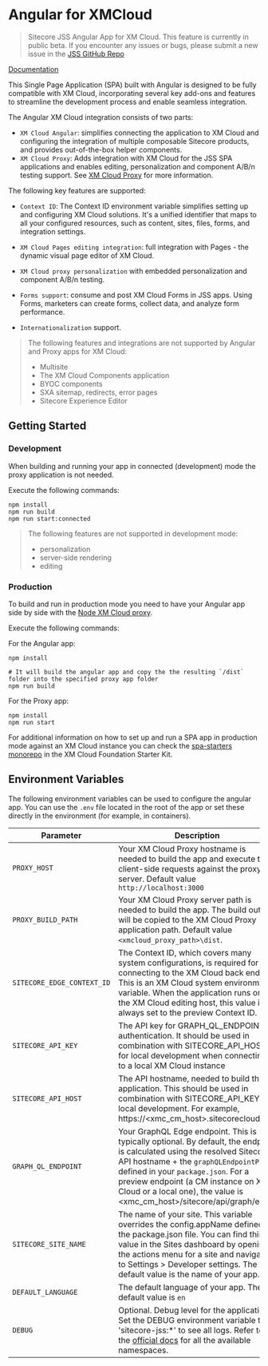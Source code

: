 ﻿# Angular for XMCloud

> Sitecore JSS Angular App for XM Cloud. This feature is currently in public beta.
> If you encounter any issues or bugs, please submit a new issue in the [JSS GitHub Repo](https://github.com/Sitecore/jss)

[Documentation](https://doc.sitecore.com/xmc/en/developers/jss/latest/jss-xmc/introducing-sitecore-javascript-rendering-sdk.html)

This Single Page Application (SPA) built with Angular is designed to be fully compatible with XM Cloud, incorporating several key add-ons and features to streamline the development process and enable seamless integration.

The Angular XM Cloud integration consists of two parts:
- `XM Cloud Angular`: simplifies connecting the application to XM Cloud and configuring the integration of multiple composable Sitecore products, and provides out-of-the-box helper components.
- `XM Cloud Proxy`: Adds integration with XM Cloud for the JSS SPA applications and enables editing, personalization and component A/B/n testing support. See [XM Cloud Proxy](../node-xmcloud-proxy/) for more information.

The following key features are supported:

- `Context ID`: The Context ID environment variable simplifies setting up and configuring XM Cloud solutions. It's a unified identifier that maps to all your configured resources, such as content, sites, files, forms, and integration settings.

- `XM Cloud Pages editing integration`: full integration with Pages - the dynamic visual page editor of XM Cloud.

- `XM Cloud proxy personalization` with embedded personalization and component A/B/n testing.

- `Forms support`: consume and post XM Cloud Forms in JSS apps. Using Forms, marketers can create forms, collect data, and analyze form performance.

- `Internationalization` support.

> The following features and integrations are not supported by Angular and Proxy apps for XM Cloud:
> - Multisite
> - The XM Cloud Components application
> - BYOC components
> - SXA sitemap, redirects, error pages
> - Sitecore Experience Editor

## Getting Started

### Development

When building and running your app in connected (development) mode the proxy application is not needed.

Execute the following commands:
```shell
npm install
npm run build
npm run start:connected
```

> The following features are not supported in development mode:
> * personalization
> * server-side rendering
> * editing

### Production

To build and run in production mode you need to have your Angular app side by side with the [Node XM Cloud proxy](../node-xmcloud-proxy/).

Execute the following commands:

For the Angular app:
```shell
npm install

# It will build the angular app and copy the the resulting `/dist` folder into the specified proxy app folder
npm run build
```

For the Proxy app:

```shell
npm install
npm run start
```

For additional information on how to set up and run a SPA app in production mode against an XM Cloud instance you can check the [spa-starters monorepo](https://github.com/sitecorelabs/xmcloud-foundation-head/tree/main/headapps/spa-starter) in the XM Cloud Foundation Starter Kit.

## Environment Variables

The following environment variables can be used to configure the angular app. You can use the `.env` file located in the root of the app or set these directly in the environment (for example, in containers).

| Parameter                              | Description                                                                                                                                |
| -------------------------------------- | ------------------------------------------------------------------------------------------------------------------------------------------ |
| `PROXY_HOST`                        | Your XM Cloud Proxy hostname is needed to build the app and execute the client-side requests against the proxy server. Default value `http://localhost:3000`                                                                                                                  |
| `PROXY_BUILD_PATH`                              | Your XM Cloud Proxy server path is needed to build the app. The build output will be copied to the XM Cloud Proxy application path. Default value `<xmcloud_proxy_path>\dist`.
| `SITECORE_EDGE_CONTEXT_ID`                              | The Context ID, which covers many system configurations, is required for connecting to the XM Cloud back end. This is an XM Cloud system environment variable. When the application runs on the XM Cloud editing host, this value is always set to the preview Context ID.                   |
| `SITECORE_API_KEY`                              | The API key for GRAPH_QL_ENDPOINT authentication. It should be used in combination with SITECORE_API_HOST for local development when connecting to a local XM Cloud instance
| `SITECORE_API_HOST`                              | The API hostname, needed to build the application. This should be used in combination with SITECORE_API_KEY for local development. For example, https://<xmc_cm_host>.sitecorecloud.io.                   |
| `GRAPH_QL_ENDPOINT`                              | Your GraphQL Edge endpoint. This is typically optional. By default, the endpoint is calculated using the resolved Sitecore API hostname + the `graphQLEndpointPath` defined in your `package.json`. For a preview endpoint (a CM instance on XM Cloud or a local one), the value is <xmc_cm_host>/sitecore/api/graph/edge.  |
| `SITECORE_SITE_NAME`                              | The name of your site. This variable overrides the config.appName defined in the package.json file. You can find this value in the Sites dashboard by opening the actions menu for a site and navigating to Settings > Developer settings. The default value is the name of your app.                   |
| `DEFAULT_LANGUAGE`                              | The default language of your app. The default value is `en`                  |
| `DEBUG`                  | Optional. Debug level for the application. Set the DEBUG environment variable to 'sitecore-jss:*' to see all logs. Refer to the [official docs](https://doc.sitecore.com/xmc/en/developers/jss/22/jss-xmc/debug-logging-in-jss-apps.html#namespaces) for all the available namespaces.
